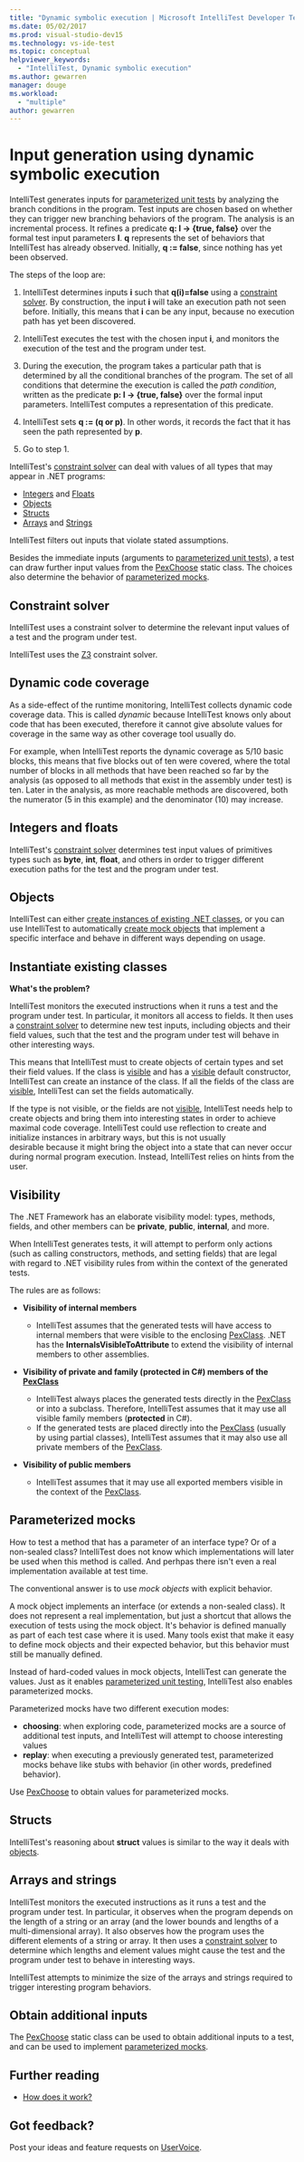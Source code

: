```yaml
---
title: "Dynamic symbolic execution | Microsoft IntelliTest Developer Test Tool"
ms.date: 05/02/2017
ms.prod: visual-studio-dev15
ms.technology: vs-ide-test
ms.topic: conceptual
helpviewer_keywords: 
  - "IntelliTest, Dynamic symbolic execution"
ms.author: gewarren
manager: douge
ms.workload: 
  - "multiple"
author: gewarren
---
```

# Input generation using dynamic symbolic execution

IntelliTest generates inputs for 
[parameterized unit tests](test-generation.md#parameterized-unit-testing)
by analyzing the branch conditions in the program. 
Test inputs are chosen based on whether they can 
trigger new branching behaviors of the program. 
The analysis is an incremental process. It refines a 
predicate **q: I -> {true, false}** over the formal 
test input parameters **I**. **q** represents the set
of behaviors that IntelliTest has already observed. 
Initially, **q := false**, since nothing has yet been 
observed.

The steps of the loop are:

1. IntelliTest determines inputs **i** such that **q(i)=false**
   using a [constraint solver](#constraint-solver). 
   By construction, the input **i** will take an 
   execution path not seen before. Initially, this 
   means that **i** can be any input, because no
   execution path has yet been discovered.

1. IntelliTest executes the test with the chosen 
   input **i**, and monitors the execution of the 
   test and the program under test.

1. During the execution, the program takes a 
   particular path that is determined by all the 
   conditional branches of the program. The set of 
   all conditions that determine the execution is 
   called the *path condition*, written as the 
   predicate **p: I -> {true, false}** over the formal
   input parameters. IntelliTest computes a 
   representation of this predicate.

1. IntelliTest sets **q := (q or p)**. In other words,
   it records the fact that it has seen the path 
   represented by **p**.

1. Go to step 1.

IntelliTest's [constraint solver](#constraint-solver)
can deal with values of all types that may appear in 
.NET programs:

* [Integers](#integers-and-floats) and [Floats](#integers-and-floats)
* [Objects](#objects)
* [Structs](#structs)
* [Arrays](#arrays-and-strings) and [Strings](#arrays-and-strings)

IntelliTest filters out inputs that violate stated assumptions.

Besides the immediate inputs (arguments to 
[parameterized unit tests](test-generation.md#parameterized-unit-testing)),
a test can draw further input values from the 
[PexChoose](static-helper-classes.md#pexchoose)
static class. The choices also determine the behavior of 
[parameterized mocks](#parameterized-mocks).

<a name="constraint-solver"></a>
## Constraint solver

IntelliTest uses a constraint solver to determine 
the relevant input values of a test and the 
program under test.

IntelliTest uses the 
[Z3](https://github.com/Z3Prover/z3/wiki) constraint solver.

<a name="dynamic-code-coverage"></a>
## Dynamic code coverage

As a side-effect of the runtime monitoring, 
IntelliTest collects dynamic code coverage data. 
This is called *dynamic* because IntelliTest knows 
only about code that has been executed, therefore it 
cannot give absolute values for coverage in the same way 
as other coverage tool usually do. 

For example, when IntelliTest reports the dynamic 
coverage as 5/10 basic blocks, this means that five 
blocks out of ten were covered, where the total
number of blocks in all methods that have been reached
so far by the analysis (as opposed to all methods 
that exist in the assembly under test) is ten.
Later in the analysis, as more reachable methods
are discovered, both the numerator (5 in this example)
and the denominator (10) may increase.

<a name="integers-and-floats"></a>
## Integers and floats

IntelliTest's [constraint solver](#constraint-solver)
determines test input values of primitives types such
as **byte**, **int**, **float**, and others in order 
to trigger different execution paths for the test and
the program under test.

<a name="objects"></a>
## Objects

IntelliTest can either 
[create instances of existing .NET classes](#existing-classes), 
or you can use IntelliTest to automatically 
[create mock objects](#parameterized-mocks) that 
implement a specific interface and behave in different
ways depending on usage.

<a name="existing-classes"></a>
## Instantiate existing classes

**What's the problem?**

IntelliTest monitors the executed instructions when 
it runs a test and the program under test. In 
particular, it monitors all access to fields. It then
uses a [constraint solver](#constraint-solver) to 
determine new test inputs, including objects and 
their field values, such that the test and the 
program under test will behave in other interesting ways.

This means that IntelliTest must to create objects of
certain types and set their field values. If the 
class is [visible](#visibility) and has a 
[visible](#visibility) default constructor, 
IntelliTest can create an instance of the class.
If all the fields of the class are [visible](#visibility), 
IntelliTest can set the fields automatically.

If the type is not visible, or the fields are not 
[visible](#visibility), IntelliTest needs help to 
create objects and bring them into interesting states
in order to achieve maximal code coverage. IntelliTest
could use reflection to create and initialize 
instances in arbitrary ways, but this is not usually  
desirable because it might bring the object into a 
state that can never occur during normal program 
execution. Instead, IntelliTest relies on hints from 
the user.

<a name="visibility"></a>
## Visibility

The .NET Framework has an elaborate visibility model:
types, methods, fields, and other members can be 
**private**, **public**, **internal**, and more.

When IntelliTest generates tests, it will attempt to 
perform only actions (such as calling constructors, 
methods, and setting fields) that are legal with regard
to .NET visibility rules from within the context of 
the generated tests.

The rules are as follows:

* **Visibility of internal members**
  * IntelliTest assumes that the generated tests will have access 
  to internal members that were visible to the 
  enclosing [PexClass](attribute-glossary.md#pexclass).
  .NET has the **InternalsVisibleToAttribute** to 
  extend the visibility of internal members to other assemblies.<p />

* **Visibility of private and family (protected in C#) members of the 
  [PexClass](attribute-glossary.md#pexclass)**
  * IntelliTest always places the generated tests directly
    in the [PexClass](attribute-glossary.md#pexclass)
    or into a subclass. Therefore, IntelliTest 
    assumes that it may use all visible family
    members (**protected** in C#).
  * If the generated tests are placed directly into 
    the [PexClass](attribute-glossary.md#pexclass) 
    (usually by using partial classes), IntelliTest 
    assumes that it may also use all private members of the
    [PexClass](attribute-glossary.md#pexclass).<p />

* **Visibility of public members**
  * IntelliTest assumes that it may use all exported members visible in the context of the [PexClass](attribute-glossary.md#pexclass).

<a name="parameterized-mocks"></a>
## Parameterized mocks

How to test a method that has a parameter of an 
interface type? Or of a non-sealed class? IntelliTest
does not know which implementations will later be 
used when this method is called. And perhpas there isn't
even a real implementation available at test time.

The conventional answer is to use *mock objects* with 
explicit behavior. 

A mock object implements an interface (or extends a 
non-sealed class). It does not represent a real 
implementation, but just a shortcut that allows the 
execution of tests using the mock object. It's 
behavior is defined manually as part of each test 
case where it is used. Many tools exist that make it 
easy to define mock objects and their expected 
behavior, but this behavior must still be manually defined.

Instead of hard-coded values in mock objects, 
IntelliTest can generate the values. Just as 
it enables [parameterized unit testing](test-generation.md#parameterized-unit-testing), 
IntelliTest  also enables parameterized mocks.

Parameterized mocks have two different execution modes:

* **choosing**: when exploring code, parameterized 
  mocks are a source of additional test inputs, and 
  IntelliTest will attempt to choose interesting values
* **replay**: when executing a previously generated 
  test, parameterized mocks behave like stubs with 
  behavior (in other words, predefined behavior).

Use [PexChoose](static-helper-classes.md#pexchoose) 
to obtain values for parameterized mocks.

<a name="structs"></a>
## Structs

IntelliTest's reasoning about **struct** values is 
similar to the way it deals with [objects](#objects).

<a name="arrays-and-strings"></a>
## Arrays and strings

IntelliTest monitors the executed instructions as 
it runs a test and the program under test. In 
particular, it observes when the program depends on 
the length of a string or an array (and the lower 
bounds and lengths of a multi-dimensional array). 
It also observes how the program uses the different
elements of a string or array. It then uses a 
[constraint solver](#constraint-solver) to determine
which lengths and element values might cause the test
and the program under test to behave in interesting ways.

IntelliTest attempts to minimize the size of the 
arrays and strings required to trigger interesting 
program behaviors.

<a name="additional-inputs"></a>
## Obtain additional inputs

The [PexChoose](static-helper-classes.md#pexchoose) static class can be used to obtain additional inputs to a test, and can be used to implement [parameterized mocks](#parameterized-mocks).

<a name="further-reading"></a>
## Further reading

* [How does it work?](https://blogs.msdn.microsoft.com/visualstudioalm/2014/12/11/smart-unit-tests-a-mental-model/)

## Got feedback?

Post your ideas and feature requests on [UserVoice](https://visualstudio.uservoice.com/forums/121579-visual-studio-2015/category/157869-test-tools?query=IntelliTest).
